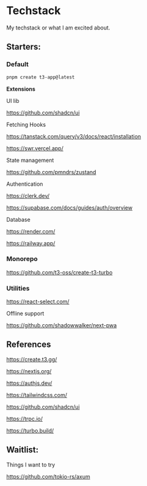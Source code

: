 # Techstack

My techstack or what I am excited about.

## Starters:

### Default

```bash
pnpm create t3-app@latest
```

**Extensions**

<!-- UI lib -->
UI lib

https://github.com/shadcn/ui

<!-- Fetching Hooks -->
Fetching Hooks

https://tanstack.com/query/v3/docs/react/installation

https://swr.vercel.app/

<!-- State management -->
State management

https://github.com/pmndrs/zustand

<!-- Database -->
Authentication

https://clerk.dev/

https://supabase.com/docs/guides/auth/overview

<!-- Database -->
Database

https://render.com/ 

https://railway.app/

### Monorepo

https://github.com/t3-oss/create-t3-turbo

### Utilities

https://react-select.com/

Offline support

https://github.com/shadowwalker/next-pwa

## References

https://create.t3.gg/

https://nextjs.org/

https://authjs.dev/

https://tailwindcss.com/ 

https://github.com/shadcn/ui

https://trpc.io/

https://turbo.build/

## Waitlist:
Things I want to try

https://github.com/tokio-rs/axum
